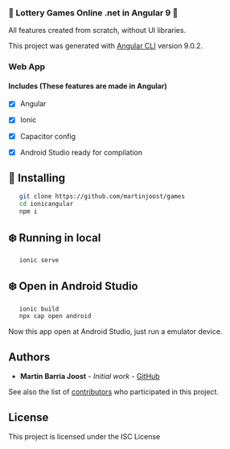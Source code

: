 ### :game_die: Lottery Games Online .net  in Angular 9 :game_die:

All features created from scratch, without UI libraries.

This project was generated with [Angular CLI](https://github.com/angular/angular-cli) version 9.0.2.

### Web App
#### Includes (These features are made in Angular)

- [x] Angular
- [x] Ionic
- [x] Capacitor config
- [x] Android Studio ready for compilation


## :star2: Installing


```sh
   git clone https://github.com/martinjoost/games
   cd ionicangular
   npm i
```

## :snowflake: Running in local

```sh
   ionic serve
```

## :snowflake: Open in Android Studio

```sh
   ionic build
   npx cap open android
```
Now this app open at Android Studio, just run a emulator device.


## Authors

* **Martin Barria Joost** - *Initial work* - [GitHub](https://github.com/martinjoost)

See also the list of [contributors](https://github.com/martinjoost/ionicangular) who participated in this project.

## License

This project is licensed under the ISC License 
